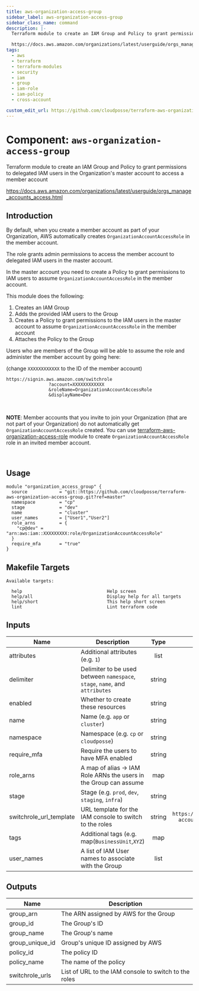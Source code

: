 ```yaml
---
title: aws-organization-access-group
sidebar_label: aws-organization-access-group
sidebar_class_name: command
description: |-
  Terraform module to create an IAM Group and Policy to grant permissions to delegated IAM users in the Organization's master account to access a member account

  https://docs.aws.amazon.com/organizations/latest/userguide/orgs_manage_accounts_access.html
tags:
  - aws
  - terraform
  - terraform-modules
  - security
  - iam
  - group
  - iam-role
  - iam-policy
  - cross-account

custom_edit_url: https://github.com/cloudposse/terraform-aws-organization-access-group/edit/master/README.md
---
```


# Component: `aws-organization-access-group`
Terraform module to create an IAM Group and Policy to grant permissions to delegated IAM users in the Organization's master account to access a member account

https://docs.aws.amazon.com/organizations/latest/userguide/orgs_manage_accounts_access.html




## Introduction

By default, when you create a member account as part of your Organization, AWS automatically creates `OrganizationAccountAccessRole` in the member account.

The role grants admin permissions to access the member account to delegated IAM users in the master account.

In the master account you need to create a Policy to grant permissions to IAM users to assume `OrganizationAccountAccessRole` in the member account.

This module does the following:

1. Creates an IAM Group
2. Adds the provided IAM users to the Group
3. Creates a Policy to grant permissions to the IAM users in the master account to assume `OrganizationAccountAccessRole` in the member account
4. Attaches the Policy to the Group


Users who are members of the Group will be able to assume the role and administer the member account by going here:

(change `XXXXXXXXXXXX` to the ID of the member account)

```
https://signin.aws.amazon.com/switchrole
                ?account=XXXXXXXXXXXX
                &roleName=OrganizationAccountAccessRole
                &displayName=Dev
```


<br/>

__NOTE__: Member accounts that you invite to join your Organization (that are not part of your Organization) do not automatically get `OrganizationAccountAccessRole` created.
You can use [terraform-aws-organization-access-role](https://github.com/cloudposse/terraform-aws-organization-access-role) module to create `OrganizationAccountAccessRole` role in an invited member account.

<br/>



## Usage

```hcl
module "organization_access_group" {
  source            = "git::https://github.com/cloudposse/terraform-aws-organization-access-group.git?ref=master"
  namespace         = "cp"
  stage             = "dev"
  name              = "cluster"
  user_names        = ["User1","User2"]
  role_arns         = {
    "cp@dev" = "arn:aws:iam::XXXXXXXXX:role/OrganizationAccountAccessRole"
  }
  require_mfa       = "true"
}
```






## Makefile Targets
```
Available targets:

  help                                Help screen
  help/all                            Display help for all targets
  help/short                          This help short screen
  lint                                Lint terraform code

```
## Inputs

| Name | Description | Type | Default | Required |
|------|-------------|:----:|:-----:|:-----:|
| attributes | Additional attributes (e.g. `1`) | list | `<list>` | no |
| delimiter | Delimiter to be used between `namespace`, `stage`, `name`, and `attributes` | string | `-` | no |
| enabled | Whether to create these resources | string | `true` | no |
| name | Name  (e.g. `app` or `cluster`) | string | - | yes |
| namespace | Namespace (e.g. `cp` or `cloudposse`) | string | - | yes |
| require_mfa | Require the users to have MFA enabled | string | `false` | no |
| role_arns | A map of alias -> IAM Role ARNs the users in the Group can assume | map | `<map>` | no |
| stage | Stage (e.g. `prod`, `dev`, `staging`, `infra`) | string | - | yes |
| switchrole_url_template | URL template for the IAM console to switch to the roles | string | `https://signin.aws.amazon.com/switchrole?account=%s&roleName=%s&displayName=%s` | no |
| tags | Additional tags (e.g. map(`BusinessUnit`,`XYZ`) | map | `<map>` | no |
| user_names | A list of IAM User names to associate with the Group | list | - | yes |

## Outputs

| Name | Description |
|------|-------------|
| group_arn | The ARN assigned by AWS for the Group |
| group_id | The Group's ID |
| group_name | The Group's name |
| group_unique_id | Group's unique ID assigned by AWS |
| policy_id | The policy ID |
| policy_name | The name of the policy |
| switchrole_urls | List of URL to the IAM console to switch to the roles |



